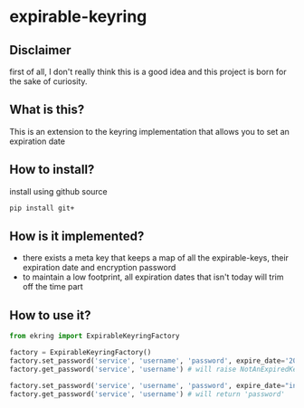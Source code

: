 # expirable-keyring

## Disclaimer 
first of all, I don't really think this is a good idea and this project is born for the sake of curiosity.

## What is this?
This is an extension to the keyring implementation that allows you to set an expiration date

## How to install?
install using github source
```bash
pip install git+
```

## How is it implemented?
- there exists a meta key that keeps a map of all the expirable-keys, their expiration date and encryption password
- to maintain a low footprint, all expiration dates that isn't today will trim off the time part

## How to use it?
```python
from ekring import ExpirableKeyringFactory

factory = ExpirableKeyringFactory()
factory.set_password('service', 'username', 'password', expire_date='2020-01-01') # will trigger an error
factory.get_password('service', 'username') # will raise NotAnExpiredKey

factory.set_password('service', 'username', 'password', expire_date="in 2 days")
factory.get_password('service', 'username') # will return 'password'
```


